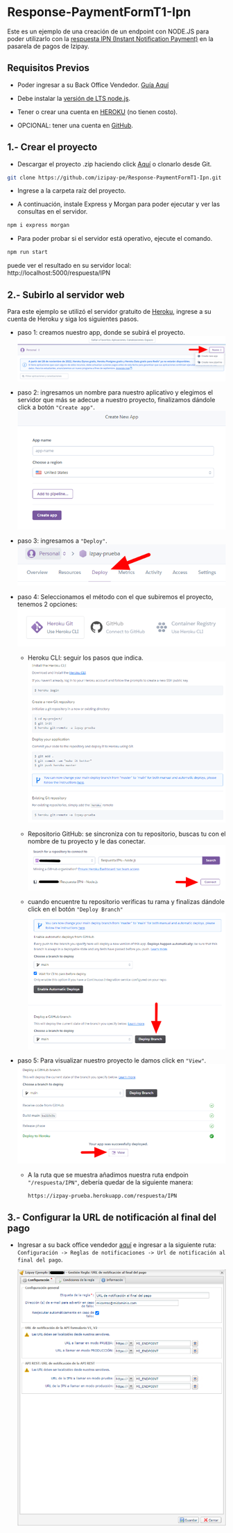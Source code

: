 # Response-PaymentFormT1-Ipn

Este es un ejemplo de una creación de un endpoint con NODE.JS para poder utilizarlo con la [respuesta IPN (Instant Notification Payment)](https://secure.micuentaweb.pe/doc/es-PE/rest/V4.0/kb/payment_done.html) en la pasarela de pagos de Izipay. 


## Requisitos Previos

* Poder ingresar a su Back Office Vendedor. [Guía Aquí](https://github.com/izipay-pe/obtener-credenciales-de-conexion)

* Debe instalar la [versión de LTS node.js](https://nodejs.org/es/).

* Tener o crear una cuenta en [HEROKU](https://www.heroku.com/) (no tienen costo).

* OPCIONAL: tener una cuenta en [GitHub](https://github.com/).

## 1.- Crear el proyecto

  * Descargar el proyecto .zip haciendo click [Aquí](https://github.com/izipay-pe/Response-PaymentFormT1-Ipn/archive/refs/heads/main.zip) o clonarlo desde Git.  
  ```sh
  git clone https://github.com/izipay-pe/Response-PaymentFormT1-Ipn.git
  ``` 

  * Ingrese a la carpeta raíz del proyecto.

  * A continuación, instale Express y Morgan para poder ejecutar y ver las consultas en el servidor.

  ```bash
  npm i express morgan
  ```
  
  * Para poder probar si el servidor está operativo, ejecute el comando.

  ```bash
  npm run start
  ```
  
  puede ver el resultado en su servidor local: http://localhost:5000/respuesta/IPN
  

## 2.- Subirlo al servidor web

  Para este ejemplo se utilizó el servidor gratuito de [Heroku](https://www.heroku.com/), ingrese a su cuenta de Heroku y siga los siguientes pasos.

  * paso 1: creamos nuestro app, donde se subirá el proyecto.
          ![crear app](/src/imagenes-readme/crear-app.png)

  * paso 2: ingresamos un nombre para nuestro aplicativo y elegimos el servidor que más se adecue a nuestro proyecto, finalizamos dándole click a botón `"Create app"`.
          ![nombre app](/src/imagenes-readme/nombre-app.png)

  * paso 3: ingresamos a `"Deploy"`.
        ![deploy app](/src/imagenes-readme/deploy.png)

  * paso 4: Seleccionamos el método con el que subiremos el proyecto, tenemos 2 opciones:  
        ![deploy app](/src/imagenes-readme/metodo-deploy.png)    

    - Heroku CLI: seguir los pasos que indica.
      ![deploy app](/src/imagenes-readme/heroku-cli.png) 

    - Repositorio GitHub: se sincroniza con tu repositorio, buscas tu con el nombre de tu proyecto y le das conectar.
      ![deploy app](/src/imagenes-readme/repositorio-git.png) 

    - cuando encuentre tu repositorio verificas tu rama y finalizas dándole click en el botón `"Deploy Branch"`
      ![deploy app](/src/imagenes-readme/finalizar.png) 

  * paso 5: Para visualizar nuestro proyecto le damos click en `"View"`.
      ![deploy app](/src/imagenes-readme/ver-IPN.png)  

    - A la ruta que se muestra añadimos nuestra ruta endpoin `"/respuesta/IPN"`, debería quedar de la siguiente manera:

      ```bash
      https://izpay-prueba.herokuapp.com/respuesta/IPN
      ```

## 3.- Configurar la URL de notificación al final del pago

  * Ingresar a su back office vendedor [aquí](https://secure.micuentaweb.pe/vads-merchant/) e ingresar a la siguiente ruta: `Configuración -> Reglas de notificaciones -> Url de notificación al final del pago`.

      ![Regla de Notificación](/src/imagenes-readme/rconfigurar-endpoint.png)
  
